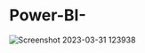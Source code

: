# Power-BI-


![Screenshot 2023-03-31 123938](https://user-images.githubusercontent.com/129289524/231460619-500560a7-0a88-4eaa-8c6b-be34b5af6b14.png)
